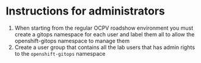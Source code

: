 # Instructions for administrators
1. When starting from the regular OCPV roadshow environment you must create a gitops namespace for each user and label them all to allow the openshift-gitops namespace to manage them
2. Create a user group that contains all the lab users that has admin rights to the `openshift-gitops` namespace